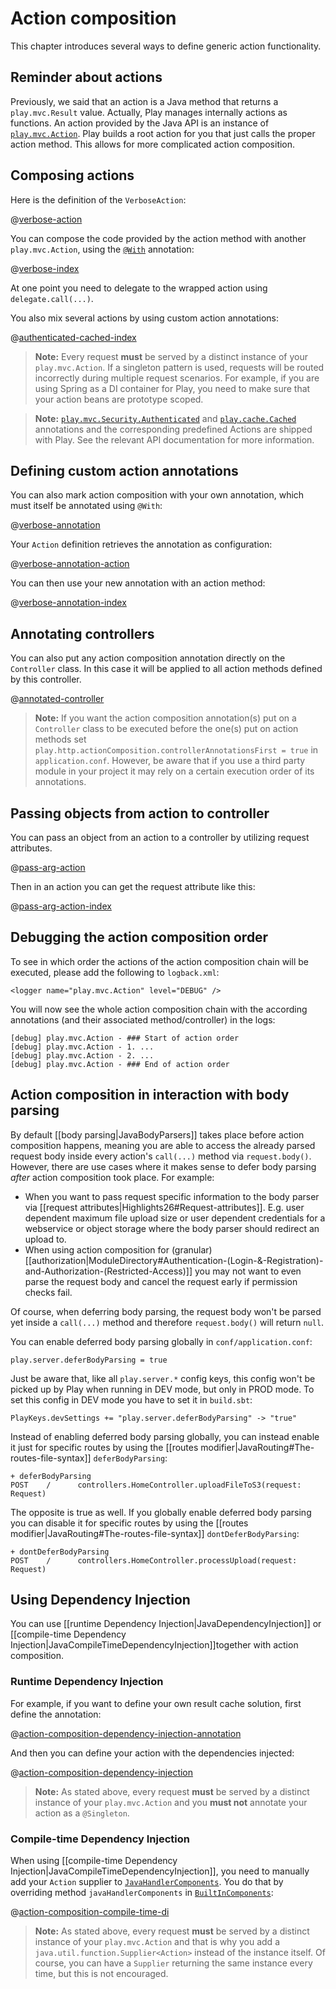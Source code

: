 <!--- Copyright (C) Lightbend Inc. <https://www.lightbend.com> -->
# Action composition

This chapter introduces several ways to define generic action functionality.

## Reminder about actions

Previously, we said that an action is a Java method that returns a `play.mvc.Result` value. Actually, Play manages internally actions as functions. An action provided by the Java API is an instance of [`play.mvc.Action`](api/java/play/mvc/Action.html). Play builds a root action for you that just calls the proper action method. This allows for more complicated action composition.

## Composing actions

Here is the definition of the `VerboseAction`:

@[verbose-action](code/javaguide/http/JavaActionsComposition.java)

You can compose the code provided by the action method with another `play.mvc.Action`, using the [`@With`](api/java/play/mvc/With.html) annotation:

@[verbose-index](code/javaguide/http/JavaActionsComposition.java)

At one point you need to delegate to the wrapped action using `delegate.call(...)`.

You also mix several actions by using custom action annotations:

@[authenticated-cached-index](code/javaguide/http/JavaActionsComposition.java)

> **Note:**  Every request **must** be served by a distinct instance of your `play.mvc.Action`. If a singleton pattern is used, requests will be routed incorrectly during multiple request scenarios. For example, if you are using Spring as a DI container for Play, you need to make sure that your action beans are prototype scoped.

> **Note:**  [`play.mvc.Security.Authenticated`](api/java/play/mvc/Security.Authenticated.html) and [`play.cache.Cached`](api/java/play/cache/Cached.html) annotations and the corresponding predefined Actions are shipped with Play. See the relevant API documentation for more information.

## Defining custom action annotations

You can also mark action composition with your own annotation, which must itself be annotated using `@With`:

@[verbose-annotation](code/javaguide/http/JavaActionsComposition.java)

Your `Action` definition retrieves the annotation as configuration:

@[verbose-annotation-action](code/javaguide/http/JavaActionsComposition.java)

You can then use your new annotation with an action method:

@[verbose-annotation-index](code/javaguide/http/JavaActionsComposition.java)

## Annotating controllers

You can also put any action composition annotation directly on the `Controller` class. In this case it will be applied to all action methods defined by this controller.

@[annotated-controller](code/javaguide/http/JavaActionsComposition.java)

> **Note:** If you want the action composition annotation(s) put on a `Controller` class to be executed before the one(s) put on action methods set `play.http.actionComposition.controllerAnnotationsFirst = true` in `application.conf`. However, be aware that if you use a third party module in your project it may rely on a certain execution order of its annotations.

## Passing objects from action to controller

You can pass an object from an action to a controller by utilizing request attributes.

@[pass-arg-action](code/javaguide/http/JavaActionsComposition.java)

Then in an action you can get the request attribute like this:

@[pass-arg-action-index](code/javaguide/http/JavaActionsComposition.java)

## Debugging the action composition order

To see in which order the actions of the action composition chain will be executed, please add the following to `logback.xml`:

```
<logger name="play.mvc.Action" level="DEBUG" />
```

You will now see the whole action composition chain with the according annotations (and their associated method/controller) in the logs:

```
[debug] play.mvc.Action - ### Start of action order
[debug] play.mvc.Action - 1. ...
[debug] play.mvc.Action - 2. ...
[debug] play.mvc.Action - ### End of action order
```

## Action composition in interaction with body parsing

By default [[body parsing|JavaBodyParsers]] takes place before action composition happens, meaning you are able to access the already parsed request body inside every action's `call(...)` method via `request.body()`. However, there are use cases where it makes sense to defer body parsing _after_ action composition took place. For example:

- When you want to pass request specific information to the body parser via [[request attributes|Highlights26#Request-attributes]]. E.g. user dependent maximum file upload size or user dependent credentials for a webservice or object storage where the body parser should redirect an upload to.
- When using action composition for (granular) [[authorization|ModuleDirectory#Authentication-(Login-&-Registration)-and-Authorization-(Restricted-Access)]] you may not want to even parse the request body and cancel the request early if permission checks fail.

Of course, when deferring body parsing, the request body won't be parsed yet inside a `call(...)` method and therefore `request.body()` will return `null`.

You can enable deferred body parsing globally in `conf/application.conf`:

```
play.server.deferBodyParsing = true
```

Just be aware that, like all `play.server.*` config keys, this config won't be picked up by Play when running in DEV mode, but only in PROD mode. To set this config in DEV mode you have to set it in `build.sbt`:

```
PlayKeys.devSettings += "play.server.deferBodyParsing" -> "true"
```

Instead of enabling deferred body parsing globally, you can instead enable it just for specific routes by using the [[routes modifier|JavaRouting#The-routes-file-syntax]] `deferBodyParsing`:

```
+ deferBodyParsing
POST    /      controllers.HomeController.uploadFileToS3(request: Request)
```

The opposite is true as well. If you globally enable deferred body parsing you can disable it for specific routes by using the [[routes modifier|JavaRouting#The-routes-file-syntax]] `dontDeferBodyParsing`:

```
+ dontDeferBodyParsing
POST    /      controllers.HomeController.processUpload(request: Request)
```

## Using Dependency Injection

You can use [[runtime Dependency Injection|JavaDependencyInjection]] or [[compile-time Dependency Injection|JavaCompileTimeDependencyInjection]]together with action composition. 

### Runtime Dependency Injection

For example, if you want to define your own result cache solution, first define the annotation:

@[action-composition-dependency-injection-annotation](code/javaguide/http/JavaActionsComposition.java)

And then you can define your action with the dependencies injected:

@[action-composition-dependency-injection](code/javaguide/http/JavaActionsComposition.java)

> **Note:** As stated above, every request **must** be served by a distinct instance of your `play.mvc.Action` and you **must not** annotate your action as a `@Singleton`.

### Compile-time Dependency Injection

When using [[compile-time Dependency Injection|JavaCompileTimeDependencyInjection]], you need to manually add your `Action` supplier to [`JavaHandlerComponents`](api/scala/play/core/j/JavaHandlerComponents.html). You do that by overriding method `javaHandlerComponents` in [`BuiltInComponents`](api/java/play/BuiltInComponents.html):

@[action-composition-compile-time-di](code/javaguide/http/JavaActionsComposition.java)

> **Note:** As stated above, every request **must** be served by a distinct instance of your `play.mvc.Action` and that is why you add a `java.util.function.Supplier<Action>` instead of the instance itself. Of course, you can have a `Supplier` returning the same instance every time, but this is not encouraged.
